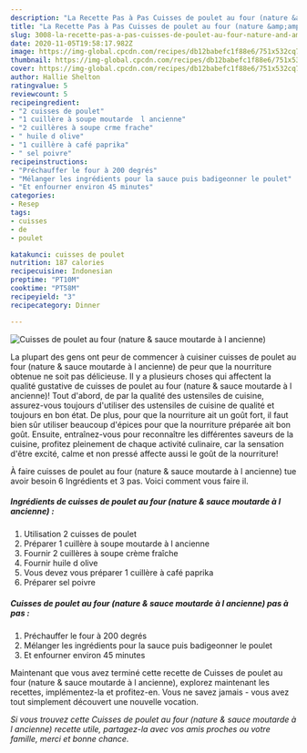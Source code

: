 ```yaml
---
description: "La Recette Pas à Pas Cuisses de poulet au four (nature &amp;amp; sauce moutarde à l ancienne)"
title: "La Recette Pas à Pas Cuisses de poulet au four (nature &amp;amp; sauce moutarde à l ancienne)"
slug: 3008-la-recette-pas-a-pas-cuisses-de-poulet-au-four-nature-and-amp-sauce-moutarde-a-l-ancienne
date: 2020-11-05T19:58:17.982Z
image: https://img-global.cpcdn.com/recipes/db12babefc1f88e6/751x532cq70/cuisses-de-poulet-au-four-nature-sauce-moutarde-a-l-ancienne-photo-principale-de-la-recette.jpg
thumbnail: https://img-global.cpcdn.com/recipes/db12babefc1f88e6/751x532cq70/cuisses-de-poulet-au-four-nature-sauce-moutarde-a-l-ancienne-photo-principale-de-la-recette.jpg
cover: https://img-global.cpcdn.com/recipes/db12babefc1f88e6/751x532cq70/cuisses-de-poulet-au-four-nature-sauce-moutarde-a-l-ancienne-photo-principale-de-la-recette.jpg
author: Hallie Shelton
ratingvalue: 5
reviewcount: 5
recipeingredient:
- "2 cuisses de poulet"
- "1 cuillère à soupe moutarde  l ancienne"
- "2 cuillères à soupe crme frache"
- " huile d olive"
- "1 cuillère à café paprika"
- " sel poivre"
recipeinstructions:
- "Préchauffer le four à 200 degrés"
- "Mélanger les ingrédients pour la sauce puis badigeonner le poulet"
- "Et enfourner environ 45 minutes"
categories:
- Resep
tags:
- cuisses
- de
- poulet

katakunci: cuisses de poulet 
nutrition: 187 calories
recipecuisine: Indonesian
preptime: "PT10M"
cooktime: "PT58M"
recipeyield: "3"
recipecategory: Dinner

---
```



![Cuisses de poulet au four (nature &amp; sauce moutarde à l ancienne)](https://img-global.cpcdn.com/recipes/db12babefc1f88e6/751x532cq70/cuisses-de-poulet-au-four-nature-sauce-moutarde-a-l-ancienne-photo-principale-de-la-recette.jpg)

La plupart des gens ont peur de commencer à cuisiner cuisses de poulet au four (nature &amp; sauce moutarde à l ancienne) de peur que la nourriture obtenue ne soit pas délicieuse. Il y a plusieurs choses qui affectent la qualité gustative de cuisses de poulet au four (nature &amp; sauce moutarde à l ancienne)! Tout d'abord, de par la qualité des ustensiles de cuisine, assurez-vous toujours d'utiliser des ustensiles de cuisine de qualité et toujours en bon état. De plus, pour que la nourriture ait un goût fort, il faut bien sûr utiliser beaucoup d'épices pour que la nourriture préparée ait bon goût. Ensuite, entraînez-vous pour reconnaître les différentes saveurs de la cuisine, profitez pleinement de chaque activité culinaire, car la sensation d'être excité, calme et non pressé affecte aussi le goût de la nourriture!

<!--inarticleads1-->

À faire cuisses de poulet au four (nature &amp; sauce moutarde à l ancienne) tue avoir besoin 6 Ingrédients et 3 pas. Voici comment vous faire il.

##### Ingrédients de cuisses de poulet au four (nature &amp; sauce moutarde à l ancienne) :

1. Utilisation 2 cuisses de poulet
1. Préparer 1 cuillère à soupe moutarde à l ancienne
1. Fournir 2 cuillères à soupe crème fraîche
1. Fournir  huile d olive
1. Vous devez vous préparer 1 cuillère à café paprika
1. Préparer  sel poivre




<!--inarticleads2-->

##### Cuisses de poulet au four (nature &amp; sauce moutarde à l ancienne) pas à pas :

1. Préchauffer le four à 200 degrés
1. Mélanger les ingrédients pour la sauce puis badigeonner le poulet
1. Et enfourner environ 45 minutes




<!--inarticleads1-->

<p>
Maintenant que vous avez terminé cette recette de Cuisses de poulet au four (nature &amp; sauce moutarde à l ancienne), explorez maintenant les recettes, implémentez-la et profitez-en. Vous ne savez jamais - vous avez tout simplement découvert une nouvelle vocation.
</p>

<p>
<i>Si vous trouvez cette Cuisses de poulet au four (nature &amp; sauce moutarde à l ancienne) recette utile, partagez-la avec vos amis proches ou votre famille, merci et bonne chance.</i>
</p>
